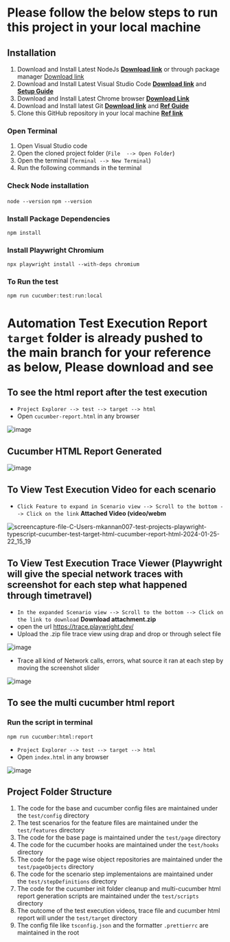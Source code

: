 # Please follow the below steps to run this project in your local machine

## Installation 
1. Download and Install Latest NodeJs **[Download link](https://nodejs.org/en)** or through package manager [Download link](https://nodejs.org/en/download/package-manager)
2. Download and Install Latest Visual Studio Code **[Download link](https://code.visualstudio.com/)** and **[Setup Guide](https://code.visualstudio.com/docs/setup/setup-overview)**
3. Download and Install Latest Chrome browser **[Download Link](https://www.google.com/intl/en_uk/chrome/dr/download/)**
4. Download and Install latest Git **[Download link](https://git-scm.com/downloads)** and **[Ref Guide](https://git-scm.com/docs)**
5. Clone this GitHub repository in your local machine **[Ref link](https://docs.github.com/en/repositories/creating-and-managing-repositories/cloning-a-repository)**
   
### Open Terminal 
1. Open Visual Studio code
2. Open the cloned project folder (`File  --> Open Folder`)
3. Open the terminal (`Terminal --> New Terminal`)
4. Run the following commands in the terminal

### Check Node installation
`node --version` 
`npm --version`

### Install Package Dependencies
`npm install`

### Install Playwright Chromium
`npx playwright install --with-deps chromium`

### To Run the test
`npm run cucumber:test:run:local`

# Automation Test Execution Report `target` folder is already pushed to the main branch for your reference as below, Please download and see
## To see the html report after the test execution

- `Project Explorer --> test --> target --> html`
- Open `cucumber-report.html` in any browser

![image](https://github.com/mkannan007/playwright-typescript-cucumber/assets/37662555/c79322ff-1d0a-4f2f-a99f-b727215617bd)

## Cucumber HTML Report Generated

![image](https://github.com/mkannan007/playwright-typescript-cucumber/assets/37662555/7e270d37-a8ea-4f74-b8a2-e1eff6f0e5a3)

## To View Test Execution Video for each scenario

- `Click Feature to expand in Scenario view --> Scroll to the bottom --> Click on the link` **Attached Video (video/webm**

![screencapture-file-C-Users-mkannan007-test-projects-playwright-typescript-cucumber-test-target-html-cucumber-report-html-2024-01-25-22_15_19](https://github.com/mkannan007/playwright-typescript-cucumber/assets/37662555/4659a37a-0c46-4dda-9eb0-2fffa2d7d16f)

## To View Test Execution Trace Viewer (Playwright will give the special network traces with screenshot for each step what happened through timetravel)

- `In the expanded Scenario view --> Scroll to the bottom --> Click on the link to download` **Download attachment.zip**
- open the url https://trace.playwright.dev/
- Upload the .zip file trace view using drap and drop or through select file

![image](https://github.com/mkannan007/playwright-typescript-cucumber/assets/37662555/34bde706-d2e0-48ad-80d9-e7827badf775)

- Trace all kind of Network calls, errors, what source it ran at each step by moving the screenshot slider
  
![image](https://github.com/mkannan007/playwright-typescript-cucumber/assets/37662555/ec49b575-d25c-4fa8-8f23-dcab8cab09e2)

## To see the multi cucumber html report
### Run the script in terminal
`npm run cucumber:html:report`

- `Project Explorer --> test --> target --> html`
- Open `index.html` in any browser

![image](https://github.com/mkannan007/playwright-typescript-cucumber/assets/37662555/be037619-c0c0-48f9-9cbf-ffc646ee181e)

## Project Folder Structure

1. The code for the base and cucumber config files are maintained under the `test/config` directory
2. The test scenarios for the feature files are maintained under the `test/features` directory
3. The code for the base page is maintained under the `test/page` directory
4. The code for the cucumber hooks are maintained under the `test/hooks` directory
5. The code for the page wise object repositories are maintained under the `test/pageObjects` directory
6. The code for the scenario step implementaions are maintained under the `test/stepDefinitions` directory
7. The code for the cucumber init folder cleanup and multi-cucumber html report generation scripts are maintained under the `test/scripts` directory
8. The outcome of the test execution videos, trace file and cucumber html report will under the `test/target` directory
9. The config file like `tsconfig.json` and the formatter `.prettierrc` are maintained in the root
